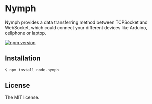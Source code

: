 # Nymph
Nymph provides a data transferring method between TCPSocket and WebSocket, which could connect your different devices like Arduino, cellphone or laptop.

[![npm version](https://badge.fury.io/js/node-nymph.svg)](https://badge.fury.io/js/node-nymph)

## Installation
```sh
$ npm install node-nymph
```

## License
The MIT license.